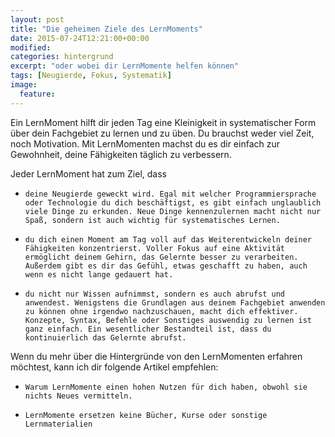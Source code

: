 ```yaml
---
layout: post
title: "Die geheimen Ziele des LernMoments"
date: 2015-07-24T12:21:00+00:00
modified:
categories: hintergrund
excerpt: "oder wobei dir LernMomente helfen können"
tags: [Neugierde, Fokus, Systematik]
image:
  feature:
---
```


Ein LernMoment hilft dir jeden Tag eine Kleinigkeit in systematischer Form über dein Fachgebiet zu lernen und zu üben. Du brauchst weder viel Zeit, noch Motivation. Mit LernMomenten machst du es dir einfach zur Gewohnheit, deine Fähigkeiten täglich zu verbessern.

Jeder LernMoment hat zum Ziel, dass

-     deine Neugierde geweckt wird. Egal mit welcher Programmiersprache oder Technologie du dich beschäftigst, es gibt einfach unglaublich viele Dinge zu erkunden. Neue Dinge kennenzulernen macht nicht nur Spaß, sondern ist auch wichtig für systematisches Lernen.
-     du dich einen Moment am Tag voll auf das Weiterentwickeln deiner Fähigkeiten konzentrierst. Voller Fokus auf eine Aktivität ermöglicht deinem Gehirn, das Gelernte besser zu verarbeiten. Außerdem gibt es dir das Gefühl, etwas geschafft zu haben, auch wenn es nicht lange gedauert hat.
-     du nicht nur Wissen aufnimmst, sondern es auch abrufst und anwendest. Wenigstens die Grundlagen aus deinem Fachgebiet anwenden zu können ohne irgendwo nachzuschauen, macht dich effektiver. Konzepte, Syntax, Befehle oder Sonstiges auswendig zu lernen ist ganz einfach. Ein wesentlicher Bestandteil ist, dass du kontinuierlich das Gelernte abrufst.

Wenn du mehr über die Hintergründe von den LernMomenten erfahren möchtest, kann ich dir folgende Artikel empfehlen:

-     Warum LernMomente einen hohen Nutzen für dich haben, obwohl sie nichts Neues vermitteln.
-     LernMomente ersetzen keine Bücher, Kurse oder sonstige Lernmaterialien

